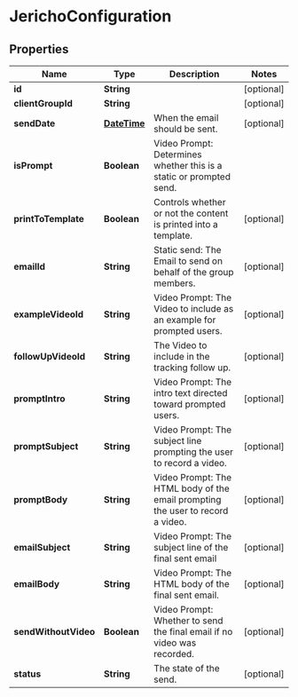 
# JerichoConfiguration

## Properties
Name | Type | Description | Notes
------------ | ------------- | ------------- | -------------
**id** | **String** |  |  [optional]
**clientGroupId** | **String** |  |  [optional]
**sendDate** | [**DateTime**](DateTime.md) | When the email should be sent. |  [optional]
**isPrompt** | **Boolean** | Video Prompt: Determines whether this is a static or prompted send. | 
**printToTemplate** | **Boolean** | Controls whether or not the content is printed into a template. |  [optional]
**emailId** | **String** | Static send: The Email to send on behalf of the group members. |  [optional]
**exampleVideoId** | **String** | Video Prompt: The Video to include as an example for prompted users. |  [optional]
**followUpVideoId** | **String** | The Video to include in the tracking follow up. |  [optional]
**promptIntro** | **String** | Video Prompt: The intro text directed toward prompted users. |  [optional]
**promptSubject** | **String** | Video Prompt: The subject line prompting the user to record a video. |  [optional]
**promptBody** | **String** | Video Prompt: The HTML body of the email prompting the user to record a video. |  [optional]
**emailSubject** | **String** | Video Prompt: The subject line of the final sent email |  [optional]
**emailBody** | **String** | Video Prompt: The HTML body of the final sent email. |  [optional]
**sendWithoutVideo** | **Boolean** | Video Prompt: Whether to send the final email if no video was recorded. |  [optional]
**status** | **String** | The state of the send. |  [optional]




